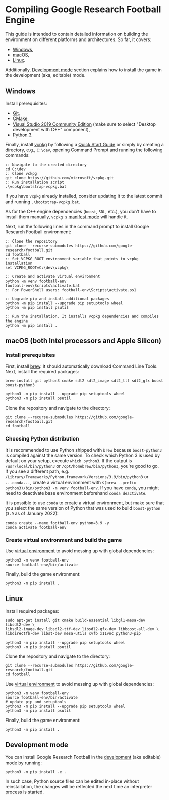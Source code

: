 # Compiling Google Research Football Engine #

This guide is intended to contain detailed information on building the environment
on different platforms and architectures. So far, it covers:
* [Windows](#windows),
* [macOS](#macos),
* [Linux](#linux).

Additionally, [Development mode](#development-mode) section explains how to install the game
in the development (aka, editable) mode.

## Windows
Install prerequisites:
- [Git](https://git-scm.com/download/win),
- [CMake](https://cmake.org/download/),
- [Visual Studio 2019 Community Edition](https://visualstudio.microsoft.com/downloads/) (make sure to
  select "Desktop development with C++" component),
- [Python 3](https://www.python.org/downloads/).

Finally, install [vcpkg](https://github.com/microsoft/vcpkg) by following a
  [Quick Start Guide](https://github.com/microsoft/vcpkg#quick-start-windows) or simply by creating a directory,
  e.g., `C:\dev`, opening Command Prompt and running the following commands:
```commandline
:: Navigate to the created directory
cd C:\dev
:: Clone vckpg
git clone https://github.com/microsoft/vcpkg.git
:: Run installation script
.\vcpkg\bootstrap-vcpkg.bat
```

If you have `vcpkg` already installed, consider updating it to the latest commit and running `.\bootstrap-vcpkg.bat`.

As for the C++ engine dependencies (`boost`, `SDL`, etc.), you don't have to install them manually, `vcpkg's`
[manifest mode](https://github.com/microsoft/vcpkg/blob/master/docs/users/manifests.md) will handle it.

Next, run the following lines in the command prompt to install Google Research Football environment:
```commandline
:: Clone the repository
git clone --recurse-submodules https://github.com/google-research/football.git
cd football
:: Set VCPKG_ROOT environment variable that points to vcpkg installation
set VCPKG_ROOT=C:\dev\vcpkg\

:: Create and activate virtual environment
python -m venv football-env
football-env\Scripts\activate.bat
:: For PowerShell users: football-env\Scripts\activate.ps1

:: Upgrade pip and install additional packages
python -m pip install --upgrade pip setuptools wheel
python -m pip install psutil

:: Run the installation. It installs vcpkg dependencies and compiles the engine
python -m pip install .
```


## macOS (both Intel processors and Apple Silicon)

### Install prerequisites
First, install [brew](https://brew.sh/). It should automatically download Command Line Tools.
Next, install the required packages:
```shell
brew install git python3 cmake sdl2 sdl2_image sdl2_ttf sdl2_gfx boost boost-python3

python3 -m pip install --upgrade pip setuptools wheel
python3 -m pip install psutil
```
Clone the repository and navigate to the directory:
```shell
git clone --recurse-submodules https://github.com/google-research/football.git
cd football
```

### Choosing Python distribution
It is recommended to use Python shipped with `brew` because `boost-python3` is compiled against the same version.
To check which Python 3 is used by default on your setup, execute `which python3`. If the output is `/usr/local/bin/python3`
or `/opt/homebrew/bin/python3`, you're good to go.  
If you see a different path, e.g. `/Library/Frameworks/Python.framework/Versions/3.9/bin/python3` or `...conda...`, 
create a virtual environment with `$(brew --prefix python3)/bin/python3 -m venv football-env`. If you have `conda`, 
you might need to deactivate base environment beforehand `conda deactivate`. 

It is possible to use `conda` to create a virtual environment, but make sure that you select the same version of Python 
that was used to build `boost-python` (`3.9` as of January 2022):
```shell
conda create --name football-env python=3.9 -y
conda activate football-env
```

### Create virtual environment and build the game
Use [virtual environment](https://docs.python.org/3/tutorial/venv.html) to avoid messing up with global dependencies:

```shell
python3 -m venv football-env
source football-env/bin/activate

```

Finally, build the game environment:

```shell
python3 -m pip install .
```


## Linux
Install required packages:

```shell
sudo apt-get install git cmake build-essential libgl1-mesa-dev libsdl2-dev \
libsdl2-image-dev libsdl2-ttf-dev libsdl2-gfx-dev libboost-all-dev \
libdirectfb-dev libst-dev mesa-utils xvfb x11vnc python3-pip

python3 -m pip install --upgrade pip setuptools wheel
python3 -m pip install psutil
```

Clone the repository and navigate to the directory:
```shell
git clone --recurse-submodules https://github.com/google-research/football.git
cd football
```

Use [virtual environment](https://docs.python.org/3/tutorial/venv.html) to avoid messing up with global dependencies:

```shell
python3 -m venv football-env
source football-env/bin/activate
# update pip and setuptools
python3 -m pip install --upgrade pip setuptools wheel
python3 -m pip install psutil
```

Finally, build the game environment:

```shell
python3 -m pip install .
```

## Development mode

You can install Google Research Football
in the [development](https://packaging.python.org/guides/distributing-packages-using-setuptools/#id66)
(aka editable) mode by running:

```shell
python3 -m pip install -e .
```

In such case, Python source files can be edited in-place without reinstallation,
the changes will be reflected the next time an interpreter process is started.
